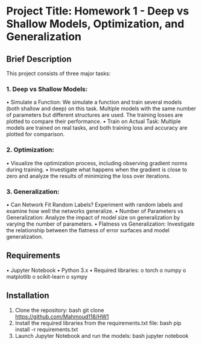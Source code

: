 # Project Title: Homework 1 - Deep vs Shallow Models, Optimization, and Generalization

## Brief Description
This project consists of three major tasks:
### 1. Deep vs Shallow Models:
•	Simulate a Function:
We simulate a function and train several models (both shallow and deep) on this task. Multiple models with the same number of parameters but different structures are used. The training losses are plotted to compare their performance.
•	Train on Actual Task:
Multiple models are trained on real tasks, and both training loss and accuracy are plotted for comparison.
### 2. Optimization:
•	Visualize the optimization process, including observing gradient norms during training.
•	Investigate what happens when the gradient is close to zero and analyze the results of minimizing the loss over iterations.
### 3. Generalization:
•	Can Network Fit Random Labels?
Experiment with random labels and examine how well the networks generalize.
•	Number of Parameters vs Generalization:
Analyze the impact of model size on generalization by varying the number of parameters.
•	Flatness vs Generalization:
Investigate the relationship between the flatness of error surfaces and model generalization.

## Requirements
•	Jupyter Notebook
•	Python 3.x
•	Required libraries:
o	torch
o	numpy
o	matplotlib
o	scikit-learn
o	sympy

## Installation
1.	Clone the repository:
bash
git clone https://github.com/Mahmoud118/HW1
2.	Install the required libraries from the requirements.txt file:
bash
pip install -r requirements.txt
3.	Launch Jupyter Notebook and run the models:
bash
jupyter notebook
